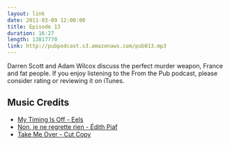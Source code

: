 ```yaml
---
layout: link
date: 2011-03-09 12:00:00
title: Episode 13
duration: 16:27
length: 13817770
link: http://pubpodcast.s3.amazonaws.com/pub013.mp3
---
```


Darren Scott and Adam Wilcox discuss the perfect murder weapon, France and fat people. If you enjoy listening to the From the Pub podcast, please consider rating or reviewing it on iTunes.

## Music Credits

- [My Timing Is Off - Eels](http://itunes.apple.com/gb/album/my-timing-is-off/id317426531?i=317426549)
- [Non, je ne regrette rien - Édith Piaf](http://itunes.apple.com/gb/album/non-je-ne-regrette-rien/id206810003?i=206810021)
- [Take Me Over - Cut Copy](http://itunes.apple.com/gb/album/take-me-over/id412158412?i=412158416)